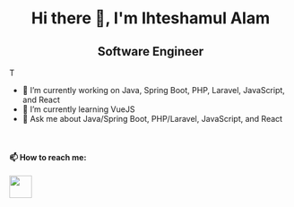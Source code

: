 <h1 align="center">Hi there 👋, I'm Ihteshamul Alam</h1>
<h2 align="center">Software Engineer</h2>
<p>T</p>

- 🔭 I’m currently working on Java, Spring Boot, PHP, Laravel, JavaScript, and React
- 🌱 I’m currently learning VueJS
- 💬 Ask me about Java/Spring Boot, PHP/Laravel, JavaScript, and React
<br>
<h4>📫 How to reach me:</h4>
<a href="https://www.linkedin.com/in/ihteshamul-alam/" target="_blank"><img src='https://raw.githubusercontent.com/rahuldkjain/github-profile-readme-generator/master/src/images/icons/Social/linked-in-alt.svg' height="40" width="40"></a>
